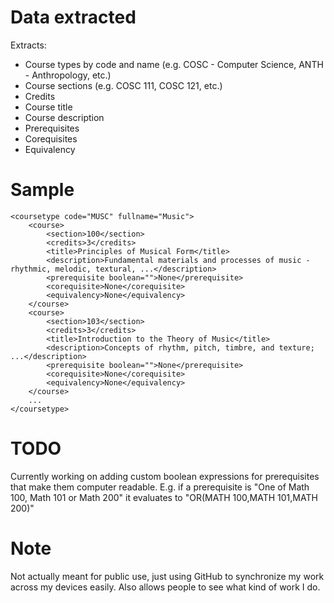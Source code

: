# Data extracted
Extracts:
- Course types by code and name (e.g. COSC - Computer Science, ANTH - Anthropology, etc.)
- Course sections (e.g. COSC 111, COSC 121, etc.)
- Credits
- Course title
- Course description
- Prerequisites
- Corequisites
- Equivalency
# Sample 
    <coursetype code="MUSC" fullname="Music">
        <course>
            <section>100</section>
            <credits>3</credits>
            <title>Principles of Musical Form</title>
            <description>Fundamental materials and processes of music - rhythmic, melodic, textural, ...</description>
            <prerequisite boolean="">None</prerequisite>
            <corequisite>None</corequisite>
            <equivalency>None</equivalency>
        </course>
        <course>
            <section>103</section>
            <credits>3</credits>
            <title>Introduction to the Theory of Music</title>
            <description>Concepts of rhythm, pitch, timbre, and texture; ...</description>
            <prerequisite boolean="">None</prerequisite>
            <corequisite>None</corequisite>
            <equivalency>None</equivalency>
        </course>
        ...
    </coursetype>
# TODO
Currently working on adding custom boolean expressions for prerequisites that make them computer readable. E.g. if a prerequisite is "One of Math 100, Math 101 or Math 200" it evaluates to "OR(MATH 100,MATH 101,MATH 200)"
# Note
Not actually meant for public use, just using GitHub to synchronize my work across my devices easily. Also allows people to see what kind of work I do.
